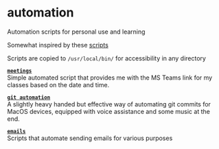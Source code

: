 # automation
Automation scripts for personal use and learning  

Somewhat inspired by these [scripts](https://github.com/NARKOZ/hacker-scripts)  

Scripts are copied to `/usr/local/bin/` for accessibility in any directory  

[**`meetings`**](/meetings)  
Simple automated script that provides me with the MS Teams link for my classes based on the date and time.

[**`git automation`**](/git-automation)  
A slightly heavy handed but effective way of automating git commits for MacOS devices, equipped with voice assistance and some music at the end.

[**`emails`**](/email)  
Scripts that automate sending emails for various purposes
